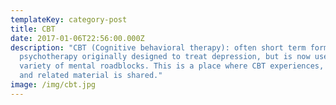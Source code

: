 ```yaml
---
templateKey: category-post
title: CBT
date: 2017-01-06T22:56:00.000Z
description: "CBT (Cognitive behavioral therapy): often short term form of
  psychotherapy originally designed to treat depression, but is now used for a
  variety of mental roadblocks. This is a place where CBT experiences, articles
  and related material is shared."
image: /img/cbt.jpg
---
```

